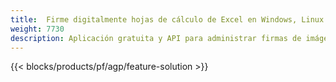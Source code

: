 ```yaml
---
title:  Firme digitalmente hojas de cálculo de Excel en Windows, Linux y macOS
weight: 7730
description: Aplicación gratuita y API para administrar firmas de imágenes y texto en archivos XLS, XLSX y ODS
---
```

{{< blocks/products/pf/agp/feature-solution >}} 

